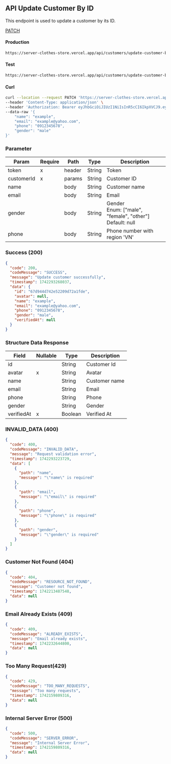 ## API Update Customer By ID

This endpoint is used to update a customer by its ID.

[PATCH](#)

#### Production

```bash
https://server-clothes-store.vercel.app/api/customers/update-customer-by-id/:customerId
```

#### Test

```bash
https://server-clothes-store.vercel.app/api/customers/update-customer-by-id/:customerId
```

#### Curl

```bash
curl --location --request PATCH 'https://server-clothes-store.vercel.app/api/customers/update-customer-by-id/67d7e61b5114396a4af8b95d' \
--header 'Content-Type: application/json' \
--header 'Authorization: Bearer eyJhbGciOiJIUzI1NiIsInR5cCI6IkpXVCJ9.eyJpZCI6IjY3ZDJhMzMyYzhhMjEzYjA1MDI4MzNjNiIsInR5cGUiOiJVc2VyIiwiaWF0IjoxNzQyMjAxMDU5LCJleHAiOjE3NDIyMDE5NTl9.gsqLAzSlJKDPU3D9gvKg_I42NJ3NhI2d5svf-MYywDo' \
--data-raw '{
    "name": "example",
    "email": "example@yahoo.com",
    "phone": "0912345678",
    "gender": "male"
}'
```

### Parameter

| Param      | Require | Path   | Type   | Description                                                  |
| ---------- | ------- | ------ | ------ | ------------------------------------------------------------ |
| token      | x       | header | String | Token                                                        |
| customerId | x       | params | String | Customer ID                                                  |
| name       |         | body   | String | Customer name                                                |
| email      |         | body   | String | Email                                                        |
| gender     |         | body   | String | Gender<br>Enum: ["male", "female", "other"]<br>Default: null |
| phone      |         | body   | String | Phone number with region 'VN'                                |

### Success (200)

```json
{
  "code": 200,
  "codeMessage": "SUCCESS",
  "message": "Update customer successfully",
  "timestamp": 1742293268037,
  "data": {
    "id": "67d944d742e52209d72a1fde",
    "avatar": null,
    "name": "example",
    "email": "example@yahoo.com",
    "phone": "0912345678",
    "gender": "male",
    "verifiedAt": null
  }
}
```

### Structure Data Response

| Field      | Nullable | Type    | Description   |
| ---------- | -------- | ------- | ------------- |
| id         |          | String  | Customer Id   |
| avatar     | x        | String  | Avatar        |
| name       |          | String  | Customer name |
| email      |          | String  | Email         |
| phone      |          | String  | Phone         |
| gender     |          | String  | Gender        |
| verifiedAt | x        | Boolean | Verified At   |

### INVALID_DATA (400)

```json
{
  "code": 400,
  "codeMessage": "INVALID_DATA",
  "message": "Request validation error",
  "timestamp": 1742293223729,
  "data": [
    {
      "path": "name",
      "message": "\"name\" is required"
    },
    {
      "path": "email",
      "message": "\"email\" is required"
    },
    {
      "path": "phone",
      "message": "\"phone\" is required"
    },
    {
      "path": "gender",
      "message": "\"gender\" is required"
    }
  ]
}
```

### Customer Not Found (404)

```json
{
  "code": 404,
  "codeMessage": "RESOURCE_NOT_FOUND",
  "message": "Customer not found",
  "timestamp": 1742213487548,
  "data": null
}
```

### Email Already Exists (409)

```json
{
  "code": 409,
  "codeMessage": "ALREADY_EXISTS",
  "message": "Email already exists",
  "timestamp": 1742232644800,
  "data": null
}
```

### Too Many Request(429)

```json
{
  "code": 429,
  "codeMessage": "TOO_MANY_REQUESTS",
  "message": "Too many requests",
  "timestamp": 1742159809316,
  "data": null
}
```

### Internal Server Error (500)

```json
{
  "code": 500,
  "codeMessage": "SERVER_ERROR",
  "message": "Internal Server Error",
  "timestamp": 1742159809316,
  "data": null
}
```

